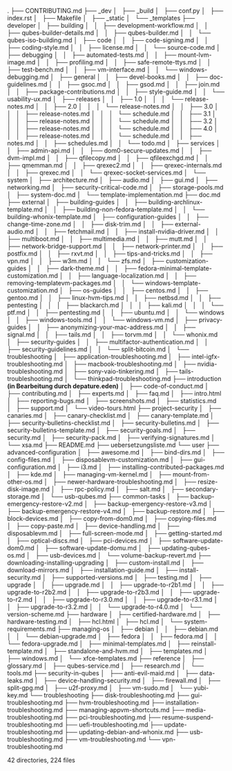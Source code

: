 .
├── CONTRIBUTING.md
├── _dev
│   ├── _build
│   ├── conf.py
│   ├── index.rst
│   ├── Makefile
│   ├── _static
│   └── _templates
├── developer
│   ├── building
│   │   ├── development-workflow.md
│   │   ├── qubes-builder-details.md
│   │   ├── qubes-builder.md
│   │   └── qubes-iso-building.md
│   ├── code
│   │   ├── code-signing.md
│   │   ├── coding-style.md
│   │   ├── license.md
│   │   └── source-code.md
│   ├── debugging
│   │   ├── automated-tests.md
│   │   ├── mount-lvm-image.md
│   │   ├── profiling.md
│   │   ├── safe-remote-ttys.md
│   │   ├── test-bench.md
│   │   ├── vm-interface.md
│   │   └── windows-debugging.md
│   ├── general
│   │   ├── devel-books.md
│   │   ├── doc-guidelines.md
│   │   ├── gsoc.md
│   │   ├── gsod.md
│   │   ├── join.md
│   │   ├── package-contributions.md
│   │   ├── style-guide.md
│   │   └── usability-ux.md
│   ├── releases
│   │   ├── 1.0
│   │   │   └── release-notes.md
│   │   ├── 2.0
│   │   │   └── release-notes.md
│   │   ├── 3.0
│   │   │   ├── release-notes.md
│   │   │   └── schedule.md
│   │   ├── 3.1
│   │   │   ├── release-notes.md
│   │   │   └── schedule.md
│   │   ├── 3.2
│   │   │   ├── release-notes.md
│   │   │   └── schedule.md
│   │   ├── 4.0
│   │   │   ├── release-notes.md
│   │   │   └── schedule.md
│   │   ├── notes.md
│   │   ├── schedules.md
│   │   └── todo.md
│   ├── services
│   │   ├── admin-api.md
│   │   ├── dom0-secure-updates.md
│   │   ├── dvm-impl.md
│   │   ├── qfilecopy.md
│   │   ├── qfileexchgd.md
│   │   ├── qmemman.md
│   │   ├── qrexec2.md
│   │   ├── qrexec-internals.md
│   │   ├── qrexec.md
│   │   └── qrexec-socket-services.md
│   └── system
│       ├── architecture.md
│       ├── audio.md
│       ├── gui.md
│       ├── networking.md
│       ├── security-critical-code.md
│       ├── storage-pools.md
│       ├── system-doc.md
│       └── template-implementation.md
├── doc.md
├── external
│   ├── building-guides
│   │   ├── building-archlinux-template.md
│   │   ├── building-non-fedora-template.md
│   │   └── building-whonix-template.md
│   ├── configuration-guides
│   │   ├── change-time-zone.md
│   │   ├── disk-trim.md
│   │   ├── external-audio.md
│   │   ├── fetchmail.md
│   │   ├── install-nvidia-driver.md
│   │   ├── multiboot.md
│   │   ├── multimedia.md
│   │   ├── mutt.md
│   │   ├── network-bridge-support.md
│   │   ├── network-printer.md
│   │   ├── postfix.md
│   │   ├── rxvt.md
│   │   ├── tips-and-tricks.md
│   │   ├── vpn.md
│   │   ├── w3m.md
│   │   └── zfs.md
│   ├── customization-guides
│   │   ├── dark-theme.md
│   │   ├── fedora-minimal-template-customization.md
│   │   ├── language-localization.md
│   │   ├── removing-templatevm-packages.md
│   │   └── windows-template-customization.md
│   ├── os-guides
│   │   ├── centos.md
│   │   ├── gentoo.md
│   │   ├── linux-hvm-tips.md
│   │   ├── netbsd.md
│   │   ├── pentesting
│   │   │   ├── blackarch.md
│   │   │   ├── kali.md
│   │   │   └── ptf.md
│   │   ├── pentesting.md
│   │   ├── ubuntu.md
│   │   └── windows
│   │       ├── windows-tools.md
│   │       └── windows-vm.md
│   ├── privacy-guides
│   │   ├── anonymizing-your-mac-address.md
│   │   ├── signal.md
│   │   ├── tails.md
│   │   ├── torvm.md
│   │   └── whonix.md
│   ├── security-guides
│   │   ├── multifactor-authentication.md
│   │   ├── security-guidelines.md
│   │   └── split-bitcoin.md
│   └── troubleshooting
│       ├── application-troubleshooting.md
│       ├── intel-igfx-troubleshooting.md
│       ├── macbook-troubleshooting.md
│       ├── nvidia-troubleshooting.md
│       ├── sony-vaio-tinkering.md
│       ├── tails-troubleshooting.md
│       └── thinkpad-troubleshooting.md
├── introduction <b>(in Bearbeitung durch depature.eden)</b>
│   ├── code-of-conduct.md
│   ├── contributing.md
│   ├── experts.md
│   ├── faq.md
│   ├── intro.html
│   ├── reporting-bugs.md
│   ├── screenshots.md
│   ├── statistics.md
│   ├── support.md
│   └── video-tours.html
├── project-security
│   ├── canaries.md
│   ├── canary-checklist.md
│   ├── canary-template.md
│   ├── security-bulletins-checklist.md
│   ├── security-bulletins.md
│   ├── security-bulletins-template.md
│   ├── security-goals.md
│   ├── security.md
│   ├── security-pack.md
│   ├── verifying-signatures.md
│   └── xsa.md
├── README.md
├── uebersetzungsliste.md
└── user
    ├── advanced-configuration
    │   ├── awesome.md
    │   ├── bind-dirs.md
    │   ├── config-files.md
    │   ├── disposablevm-customization.md
    │   ├── gui-configuration.md
    │   ├── i3.md
    │   ├── installing-contributed-packages.md
    │   ├── kde.md
    │   ├── managing-vm-kernel.md
    │   ├── mount-from-other-os.md
    │   ├── newer-hardware-troubleshooting.md
    │   ├── resize-disk-image.md
    │   ├── rpc-policy.md
    │   ├── salt.md
    │   ├── secondary-storage.md
    │   └── usb-qubes.md
    ├── common-tasks
    │   ├── backup-emergency-restore-v2.md
    │   ├── backup-emergency-restore-v3.md
    │   ├── backup-emergency-restore-v4.md
    │   ├── backup-restore.md
    │   ├── block-devices.md
    │   ├── copy-from-dom0.md
    │   ├── copying-files.md
    │   ├── copy-paste.md
    │   ├── device-handling.md
    │   ├── disposablevm.md
    │   ├── full-screen-mode.md
    │   ├── getting-started.md
    │   ├── optical-discs.md
    │   ├── pci-devices.md
    │   ├── software-update-dom0.md
    │   ├── software-update-domu.md
    │   ├── updating-qubes-os.md
    │   ├── usb-devices.md
    │   └── volume-backup-revert.md
    ├── downloading-installing-upgrading
    │   ├── custom-install.md
    │   ├── download-mirrors.md
    │   ├── installation-guide.md
    │   ├── install-security.md
    │   ├── supported-versions.md
    │   ├── testing.md
    │   ├── upgrade
    │   │   ├── upgrade.md
    │   │   ├── upgrade-to-r2b1.md
    │   │   ├── upgrade-to-r2b2.md
    │   │   ├── upgrade-to-r2b3.md
    │   │   ├── upgrade-to-r2.md
    │   │   ├── upgrade-to-r3.0.md
    │   │   ├── upgrade-to-r3.1.md
    │   │   ├── upgrade-to-r3.2.md
    │   │   └── upgrade-to-r4.0.md
    │   └── version-scheme.md
    ├── hardware
    │   ├── certified-hardware.md
    │   ├── hardware-testing.md
    │   ├── hcl.html
    │   ├── hcl.md
    │   └── system-requirements.md
    ├── managing-os
    │   ├── debian
    │   │   ├── debian.md
    │   │   └── debian-upgrade.md
    │   ├── fedora
    │   │   ├── fedora.md
    │   │   └── fedora-upgrade.md
    │   ├── minimal-templates.md
    │   ├── reinstall-template.md
    │   ├── standalone-and-hvm.md
    │   ├── templates.md
    │   ├── windows.md
    │   └── xfce-templates.md
    ├── reference
    │   ├── glossary.md
    │   ├── qubes-service.md
    │   ├── research.md
    │   └── tools.md
    ├── security-in-qubes
    │   ├── anti-evil-maid.md
    │   ├── data-leaks.md
    │   ├── device-handling-security.md
    │   ├── firewall.md
    │   ├── split-gpg.md
    │   ├── u2f-proxy.md
    │   ├── vm-sudo.md
    │   └── yubi-key.md
    └── troubleshooting
        ├── disk-troubleshooting.md
        ├── gui-troubleshooting.md
        ├── hvm-troubleshooting.md
        ├── installation-troubleshooting.md
        ├── managing-appvm-shortcuts.md
        ├── media-troubleshooting.md
        ├── pci-troubleshooting.md
        ├── resume-suspend-troubleshooting.md
        ├── uefi-troubleshooting.md
        ├── update-troubleshooting.md
        ├── updating-debian-and-whonix.md
        ├── usb-troubleshooting.md
        ├── vm-troubleshooting.md
        └── vpn-troubleshooting.md

42 directories, 224 files
